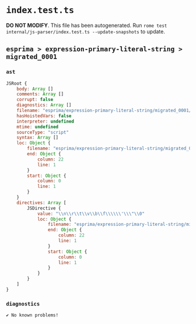 # `index.test.ts`

**DO NOT MODIFY**. This file has been autogenerated. Run `rome test internal/js-parser/index.test.ts --update-snapshots` to update.

## `esprima > expression-primary-literal-string > migrated_0001`

### `ast`

```javascript
JSRoot {
	body: Array []
	comments: Array []
	corrupt: false
	diagnostics: Array []
	filename: "esprima/expression-primary-literal-string/migrated_0001/input.js"
	hasHoistedVars: false
	interpreter: undefined
	mtime: undefined
	sourceType: "script"
	syntax: Array []
	loc: Object {
		filename: "esprima/expression-primary-literal-string/migrated_0001/input.js"
		end: Object {
			column: 22
			line: 1
		}
		start: Object {
			column: 0
			line: 1
		}
	}
	directives: Array [
		JSDirective {
			value: "\\n\\r\\t\\v\\b\\f\\\\\\'\\\"\\0"
			loc: Object {
				filename: "esprima/expression-primary-literal-string/migrated_0001/input.js"
				end: Object {
					column: 22
					line: 1
				}
				start: Object {
					column: 0
					line: 1
				}
			}
		}
	]
}
```

### `diagnostics`

```
✔ No known problems!

```

